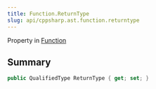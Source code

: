 ```yaml
---
title: Function.ReturnType
slug: api/cppsharp.ast.function.returntype
---
```

Property in [Function](/api/cppsharp/ast/function)

## Summary



```csharp
public QualifiedType ReturnType { get; set; }
```

